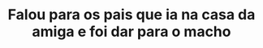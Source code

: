 ---
layout: post
title: Falou para os pais que ia na casa da amiga e foi dar para o macho
thumb: falou-para-os-pais-que-ia-na-casa-da-amiga-e-foi-dar-para-o-macho
duration: "01:19"
permalink: /:title
video: https://www.xvideos.com/embedframe/59960133
categories: hardcore, hot, riding, big-ass, horny, gostosa, bbc, sentando, pau-grande
---